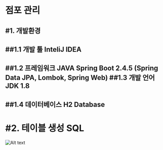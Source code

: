점포 관리 
==========
#1. 개발환경
--------------
##1.1 개발 툴
InteliJ IDEA 
---------------
##1.2 프레임워크
JAVA Spring Boot 2.4.5
(Spring Data JPA, Lombok, Spring Web)
##1.3 개발 언어
JDK 1.8
---------------
##1.4 데이터베이스
H2 Database
---------------
#2. 테이블 생성 SQL
===================
![Alt text](https://imgdb.in/iDGn.png)
